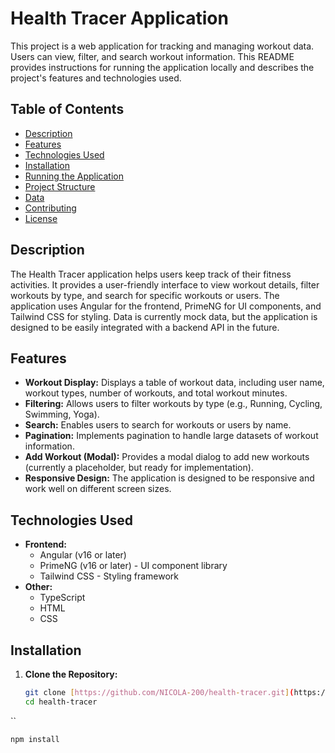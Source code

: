 # Health Tracer Application

This project is a web application for tracking and managing workout data.  Users can view, filter, and search workout information.  This README provides instructions for running the application locally and describes the project's features and technologies used.

## Table of Contents

- [Description](#description)
- [Features](#features)
- [Technologies Used](#technologies-used)
- [Installation](#installation)
- [Running the Application](#running-the-application)
- [Project Structure](#project-structure)
- [Data](#data)
- [Contributing](#contributing)
- [License](#license)

## Description

The Health Tracer application helps users keep track of their fitness activities.  It provides a user-friendly interface to view workout details, filter workouts by type, and search for specific workouts or users.  The application uses Angular for the frontend, PrimeNG for UI components, and Tailwind CSS for styling.  Data is currently mock data, but the application is designed to be easily integrated with a backend API in the future.

## Features

- **Workout Display:** Displays a table of workout data, including user name, workout types, number of workouts, and total workout minutes.
- **Filtering:** Allows users to filter workouts by type (e.g., Running, Cycling, Swimming, Yoga).
- **Search:** Enables users to search for workouts or users by name.
- **Pagination:** Implements pagination to handle large datasets of workout information.
- **Add Workout (Modal):**  Provides a modal dialog to add new workouts (currently a placeholder, but ready for implementation).
- **Responsive Design:**  The application is designed to be responsive and work well on different screen sizes.

## Technologies Used

- **Frontend:**
    - Angular (v16 or later)
    - PrimeNG (v16 or later) - UI component library
    - Tailwind CSS - Styling framework
- **Other:**
    - TypeScript
    - HTML
    - CSS

## Installation

1. **Clone the Repository:**

   ```bash
   git clone [https://github.com/NICOLA-200/health-tracer.git](https://www.google.com/search?q=https://github.com/NICOLA-200/health-tracer.git)  # Replace with your repository URL
   cd health-tracer
``
   ```bash
   npm install
